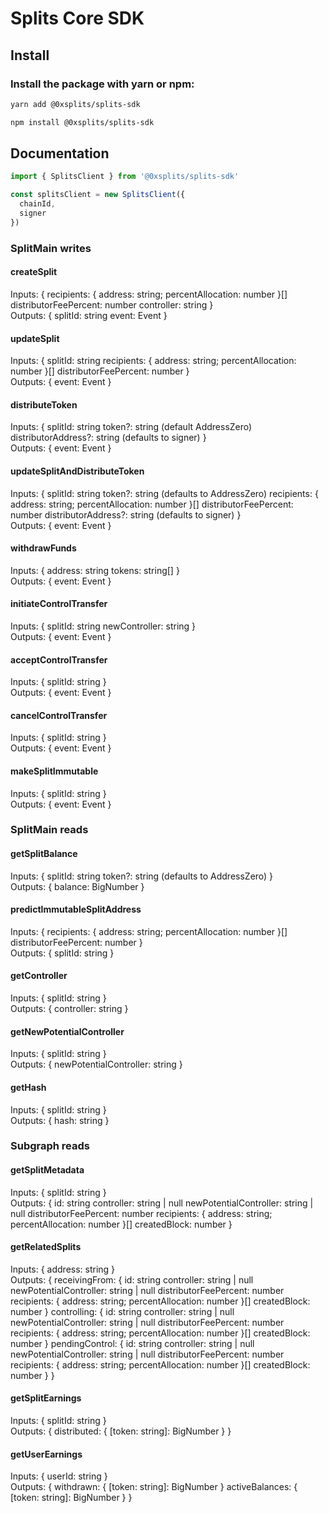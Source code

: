 # Splits Core SDK

## Install

### Install the package with yarn or npm:

```bash
yarn add @0xsplits/splits-sdk

npm install @0xsplits/splits-sdk
```

## Documentation

```js
import { SplitsClient } from '@0xsplits/splits-sdk'

const splitsClient = new SplitsClient({
  chainId,
  signer
})
```

### SplitMain writes

#### **createSplit**
Inputs: {
  recipients: { address: string; percentAllocation: number }[]
  distributorFeePercent: number
  controller: string
}
<br>
Outputs: {
  splitId: string
  event: Event
}

#### **updateSplit**
Inputs: {
  splitId: string
  recipients: { address: string; percentAllocation: number }[]
  distributorFeePercent: number
}
<br>
Outputs: {
  event: Event
}

#### **distributeToken**
Inputs: {
  splitId: string
  token?: string (default AddressZero)
  distributorAddress?: string (defaults to signer)
}
<br>
Outputs: {
  event: Event
}

#### **updateSplitAndDistributeToken**
Inputs: {
  splitId: string
  token?: string (defaults to AddressZero)
  recipients: { address: string; percentAllocation: number }[]
  distributorFeePercent: number
  distributorAddress?: string (defaults to signer)
}
<br>
Outputs: {
  event: Event
}

#### **withdrawFunds**
Inputs: {
  address: string
  tokens: string[]
}
<br>
Outputs: {
  event: Event
}

#### **initiateControlTransfer**
Inputs: {
  splitId: string
  newController: string
}
<br>
Outputs: {
  event: Event
}

#### **acceptControlTransfer**
Inputs: {
  splitId: string
}
<br>
Outputs: {
  event: Event
}

#### **cancelControlTransfer**
Inputs: {
  splitId: string
}
<br>
Outputs: {
  event: Event
}

#### **makeSplitImmutable**
Inputs: {
  splitId: string
}
<br>
Outputs: {
  event: Event
}

### SplitMain reads

#### **getSplitBalance**
Inputs: {
  splitId: string
  token?: string (defaults to AddressZero)
}
<br>
Outputs: {
  balance: BigNumber
}

#### **predictImmutableSplitAddress**
Inputs: {
  recipients: { address: string; percentAllocation: number }[]
  distributorFeePercent: number
}
<br>
Outputs: {
  splitId: string
}

#### **getController**
Inputs: {
  splitId: string
}
<br>
Outputs: {
  controller: string
}

#### **getNewPotentialController**
Inputs: {
  splitId: string
}
<br>
Outputs: {
  newPotentialController: string
}

#### **getHash**
Inputs: {
  splitId: string
}
<br>
Outputs: {
  hash: string
}

### Subgraph reads

#### **getSplitMetadata**
Inputs: {
  splitId: string
}
<br>
Outputs: {
  id: string
  controller: string | null
  newPotentialController: string | null
  distributorFeePercent: number
  recipients: { address: string; percentAllocation: number }[]
  createdBlock: number
}

#### **getRelatedSplits**
Inputs: {
  address: string
}
<br>
Outputs: {
  receivingFrom: {
    id: string
    controller: string | null
    newPotentialController: string | null
    distributorFeePercent: number
    recipients: { address: string; percentAllocation: number }[]
    createdBlock: number
  }
  controlling: {
    id: string
    controller: string | null
    newPotentialController: string | null
    distributorFeePercent: number
    recipients: { address: string; percentAllocation: number }[]
    createdBlock: number
  }
  pendingControl: {
    id: string
    controller: string | null
    newPotentialController: string | null
    distributorFeePercent: number
    recipients: { address: string; percentAllocation: number }[]
    createdBlock: number
  }
}

#### **getSplitEarnings**
Inputs: {
  splitId: string
}
<br>
Outputs: {
  distributed: {
    \[token: string\]: BigNumber
  }
}

#### **getUserEarnings**
Inputs: {
  userId: string
}
<br>
Outputs: {
  withdrawn: {
    \[token: string\]: BigNumber
  }
  activeBalances: {
    \[token: string\]: BigNumber
  }
}
